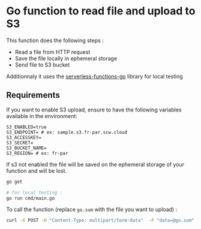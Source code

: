 # Go function to read file and upload to S3

This function does the following steps :
* Read a file from HTTP request
* Save the file locally in ephemeral storage
* Send file to S3 bucket

Additionnaly it uses the [serverless-functions-go](https://github.com/scaleway/serverless-functions-go) library for local testing

## Requirements

If you want to enable S3 upload, ensure to have the following variables available in the environment:

```
S3_ENABLED=true
S3_ENDPOINT= # ex: sample.s3.fr-par.scw.cloud
S3_ACCESSKEY=
S3_SECRET=
S3_BUCKET_NAME=
S3_REGION= # ex: fr-par
```

If s3 not enabled the file will be saved on the ephemeral storage of your function and will be lost.

```sh
go get

# for local testing :
go run cmd/main.go
```

To call the function (replace `go.sum` with the file you want to upload) : 

```sh
curl -X POST -H "Content-Type: multipart/form-data"  -F "data=@go.sum" http://localhost:8080
```
